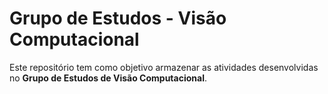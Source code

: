 # Grupo de Estudos - Visão Computacional

Este repositório tem como objetivo armazenar as atividades desenvolvidas no **Grupo de Estudos de Visão Computacional**.
